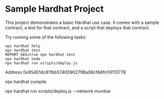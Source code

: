 # Sample Hardhat Project

This project demonstrates a basic Hardhat use case. It comes with a sample contract, a test for that contract, and a script that deploys that contract.

Try running some of the following tasks:

```shell
npx hardhat help
npx hardhat test
REPORT_GAS=true npx hardhat test
npx hardhat node
npx hardhat run scripts/deploy.js
```

Address 0x95401dc811bb5740090279Ba06cfA8fcF6113778

npx hardhat compile

npx hardhat run scripts/deploy.js --network mumbai
